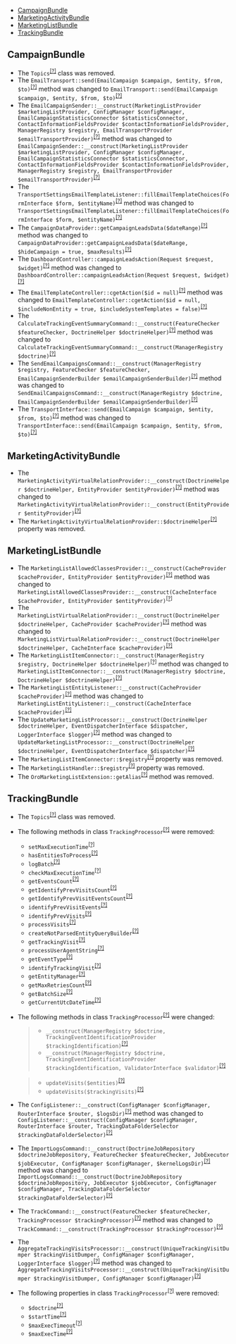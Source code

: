 - [CampaignBundle](#campaignbundle)
- [MarketingActivityBundle](#marketingactivitybundle)
- [MarketingListBundle](#marketinglistbundle)
- [TrackingBundle](#trackingbundle)

CampaignBundle
--------------
* The `Topics`<sup>[[?]](https://github.com/oroinc/OroCRMMarketingBundle/tree/5.0.0/src/Oro/Bundle/CampaignBundle/Async/Topics.php#L8 "Oro\Bundle\CampaignBundle\Async\Topics")</sup> class was removed.
* The `EmailTransport::send(EmailCampaign $campaign, $entity, $from, $to)`<sup>[[?]](https://github.com/oroinc/OroCRMMarketingBundle/tree/5.0.0/src/Oro/Bundle/CampaignBundle/Transport/EmailTransport.php#L50 "Oro\Bundle\CampaignBundle\Transport\EmailTransport")</sup> method was changed to `EmailTransport::send(EmailCampaign $campaign, $entity, $from, $to)`<sup>[[?]](https://github.com/oroinc/OroCRMMarketingBundle/tree/5.1.0-beta.2/src/Oro/Bundle/CampaignBundle/Transport/EmailTransport.php#L50 "Oro\Bundle\CampaignBundle\Transport\EmailTransport")</sup>
* The `EmailCampaignSender::__construct(MarketingListProvider $marketingListProvider, ConfigManager $configManager, EmailCampaignStatisticsConnector $statisticsConnector, ContactInformationFieldsProvider $contactInformationFieldsProvider, ManagerRegistry $registry, EmailTransportProvider $emailTransportProvider)`<sup>[[?]](https://github.com/oroinc/OroCRMMarketingBundle/tree/5.0.0/src/Oro/Bundle/CampaignBundle/Model/EmailCampaignSender.php#L72 "Oro\Bundle\CampaignBundle\Model\EmailCampaignSender")</sup> method was changed to `EmailCampaignSender::__construct(MarketingListProvider $marketingListProvider, ConfigManager $configManager, EmailCampaignStatisticsConnector $statisticsConnector, ContactInformationFieldsProvider $contactInformationFieldsProvider, ManagerRegistry $registry, EmailTransportProvider $emailTransportProvider)`<sup>[[?]](https://github.com/oroinc/OroCRMMarketingBundle/tree/5.1.0-beta.2/src/Oro/Bundle/CampaignBundle/Model/EmailCampaignSender.php#L72 "Oro\Bundle\CampaignBundle\Model\EmailCampaignSender")</sup>
* The `TransportSettingsEmailTemplateListener::fillEmailTemplateChoices(FormInterface $form, $entityName)`<sup>[[?]](https://github.com/oroinc/OroCRMMarketingBundle/tree/5.0.0/src/Oro/Bundle/CampaignBundle/Form/EventListener/TransportSettingsEmailTemplateListener.php#L91 "Oro\Bundle\CampaignBundle\Form\EventListener\TransportSettingsEmailTemplateListener")</sup> method was changed to `TransportSettingsEmailTemplateListener::fillEmailTemplateChoices(FormInterface $form, $entityName)`<sup>[[?]](https://github.com/oroinc/OroCRMMarketingBundle/tree/5.1.0-beta.2/src/Oro/Bundle/CampaignBundle/Form/EventListener/TransportSettingsEmailTemplateListener.php#L87 "Oro\Bundle\CampaignBundle\Form\EventListener\TransportSettingsEmailTemplateListener")</sup>
* The `CampaignDataProvider::getCampaignLeadsData($dateRange)`<sup>[[?]](https://github.com/oroinc/OroCRMMarketingBundle/tree/5.0.0/src/Oro/Bundle/CampaignBundle/Dashboard/CampaignDataProvider.php#L50 "Oro\Bundle\CampaignBundle\Dashboard\CampaignDataProvider")</sup> method was changed to `CampaignDataProvider::getCampaignLeadsData($dateRange, $hideCampaign = true, $maxResults)`<sup>[[?]](https://github.com/oroinc/OroCRMMarketingBundle/tree/5.1.0-beta.2/src/Oro/Bundle/CampaignBundle/Dashboard/CampaignDataProvider.php#L45 "Oro\Bundle\CampaignBundle\Dashboard\CampaignDataProvider")</sup>
* The `DashboardController::campaignLeadsAction(Request $request, $widget)`<sup>[[?]](https://github.com/oroinc/OroCRMMarketingBundle/tree/5.0.0/src/Oro/Bundle/CampaignBundle/Controller/Dashboard/DashboardController.php#L45 "Oro\Bundle\CampaignBundle\Controller\Dashboard\DashboardController")</sup> method was changed to `DashboardController::campaignLeadsAction(Request $request, $widget)`<sup>[[?]](https://github.com/oroinc/OroCRMMarketingBundle/tree/5.1.0-beta.2/src/Oro/Bundle/CampaignBundle/Controller/Dashboard/DashboardController.php#L43 "Oro\Bundle\CampaignBundle\Controller\Dashboard\DashboardController")</sup>
* The `EmailTemplateController::cgetAction($id = null)`<sup>[[?]](https://github.com/oroinc/OroCRMMarketingBundle/tree/5.0.0/src/Oro/Bundle/CampaignBundle/Controller/Api/Rest/EmailTemplateController.php#L28 "Oro\Bundle\CampaignBundle\Controller\Api\Rest\EmailTemplateController")</sup> method was changed to `EmailTemplateController::cgetAction($id = null, $includeNonEntity = true, $includeSystemTemplates = false)`<sup>[[?]](https://github.com/oroinc/OroCRMMarketingBundle/tree/5.1.0-beta.2/src/Oro/Bundle/CampaignBundle/Controller/Api/Rest/EmailTemplateController.php#L24 "Oro\Bundle\CampaignBundle\Controller\Api\Rest\EmailTemplateController")</sup>
* The `CalculateTrackingEventSummaryCommand::__construct(FeatureChecker $featureChecker, DoctrineHelper $doctrineHelper)`<sup>[[?]](https://github.com/oroinc/OroCRMMarketingBundle/tree/5.0.0/src/Oro/Bundle/CampaignBundle/Command/CalculateTrackingEventSummaryCommand.php#L30 "Oro\Bundle\CampaignBundle\Command\CalculateTrackingEventSummaryCommand")</sup> method was changed to `CalculateTrackingEventSummaryCommand::__construct(ManagerRegistry $doctrine)`<sup>[[?]](https://github.com/oroinc/OroCRMMarketingBundle/tree/5.1.0-beta.2/src/Oro/Bundle/CampaignBundle/Command/CalculateTrackingEventSummaryCommand.php#L31 "Oro\Bundle\CampaignBundle\Command\CalculateTrackingEventSummaryCommand")</sup>
* The `SendEmailCampaignsCommand::__construct(ManagerRegistry $registry, FeatureChecker $featureChecker, EmailCampaignSenderBuilder $emailCampaignSenderBuilder)`<sup>[[?]](https://github.com/oroinc/OroCRMMarketingBundle/tree/5.0.0/src/Oro/Bundle/CampaignBundle/Command/SendEmailCampaignsCommand.php#L28 "Oro\Bundle\CampaignBundle\Command\SendEmailCampaignsCommand")</sup> method was changed to `SendEmailCampaignsCommand::__construct(ManagerRegistry $doctrine, EmailCampaignSenderBuilder $emailCampaignSenderBuilder)`<sup>[[?]](https://github.com/oroinc/OroCRMMarketingBundle/tree/5.1.0-beta.2/src/Oro/Bundle/CampaignBundle/Command/SendEmailCampaignsCommand.php#L29 "Oro\Bundle\CampaignBundle\Command\SendEmailCampaignsCommand")</sup>
* The `TransportInterface::send(EmailCampaign $campaign, $entity, $from, $to)`<sup>[[?]](https://github.com/oroinc/OroCRMMarketingBundle/tree/5.0.0/src/Oro/Bundle/CampaignBundle/Transport/TransportInterface.php#L16 "Oro\Bundle\CampaignBundle\Transport\TransportInterface")</sup> method was changed to `TransportInterface::send(EmailCampaign $campaign, $entity, $from, $to)`<sup>[[?]](https://github.com/oroinc/OroCRMMarketingBundle/tree/5.1.0-beta.2/src/Oro/Bundle/CampaignBundle/Transport/TransportInterface.php#L19 "Oro\Bundle\CampaignBundle\Transport\TransportInterface")</sup>

MarketingActivityBundle
-----------------------
* The `MarketingActivityVirtualRelationProvider::__construct(DoctrineHelper $doctrineHelper, EntityProvider $entityProvider)`<sup>[[?]](https://github.com/oroinc/OroCRMMarketingBundle/tree/5.0.0/src/Oro/Bundle/MarketingActivityBundle/Provider/MarketingActivityVirtualRelationProvider.php#L33 "Oro\Bundle\MarketingActivityBundle\Provider\MarketingActivityVirtualRelationProvider")</sup> method was changed to `MarketingActivityVirtualRelationProvider::__construct(EntityProvider $entityProvider)`<sup>[[?]](https://github.com/oroinc/OroCRMMarketingBundle/tree/5.1.0-beta.2/src/Oro/Bundle/MarketingActivityBundle/Provider/MarketingActivityVirtualRelationProvider.php#L20 "Oro\Bundle\MarketingActivityBundle\Provider\MarketingActivityVirtualRelationProvider")</sup>
* The `MarketingActivityVirtualRelationProvider::$doctrineHelper`<sup>[[?]](https://github.com/oroinc/OroCRMMarketingBundle/tree/5.0.0/src/Oro/Bundle/MarketingActivityBundle/Provider/MarketingActivityVirtualRelationProvider.php#L21 "Oro\Bundle\MarketingActivityBundle\Provider\MarketingActivityVirtualRelationProvider::$doctrineHelper")</sup> property was removed.

MarketingListBundle
-------------------
* The `MarketingListAllowedClassesProvider::__construct(CacheProvider $cacheProvider, EntityProvider $entityProvider)`<sup>[[?]](https://github.com/oroinc/OroCRMMarketingBundle/tree/5.0.0/src/Oro/Bundle/MarketingListBundle/Provider/MarketingListAllowedClassesProvider.php#L26 "Oro\Bundle\MarketingListBundle\Provider\MarketingListAllowedClassesProvider")</sup> method was changed to `MarketingListAllowedClassesProvider::__construct(CacheInterface $cacheProvider, EntityProvider $entityProvider)`<sup>[[?]](https://github.com/oroinc/OroCRMMarketingBundle/tree/5.1.0-beta.2/src/Oro/Bundle/MarketingListBundle/Provider/MarketingListAllowedClassesProvider.php#L19 "Oro\Bundle\MarketingListBundle\Provider\MarketingListAllowedClassesProvider")</sup>
* The `MarketingListVirtualRelationProvider::__construct(DoctrineHelper $doctrineHelper, CacheProvider $cacheProvider)`<sup>[[?]](https://github.com/oroinc/OroCRMMarketingBundle/tree/5.0.0/src/Oro/Bundle/MarketingListBundle/Provider/MarketingListVirtualRelationProvider.php#L30 "Oro\Bundle\MarketingListBundle\Provider\MarketingListVirtualRelationProvider")</sup> method was changed to `MarketingListVirtualRelationProvider::__construct(DoctrineHelper $doctrineHelper, CacheInterface $cacheProvider)`<sup>[[?]](https://github.com/oroinc/OroCRMMarketingBundle/tree/5.1.0-beta.2/src/Oro/Bundle/MarketingListBundle/Provider/MarketingListVirtualRelationProvider.php#L23 "Oro\Bundle\MarketingListBundle\Provider\MarketingListVirtualRelationProvider")</sup>
* The `MarketingListItemConnector::__construct(ManagerRegistry $registry, DoctrineHelper $doctrineHelper)`<sup>[[?]](https://github.com/oroinc/OroCRMMarketingBundle/tree/5.0.0/src/Oro/Bundle/MarketingListBundle/Model/MarketingListItemConnector.php#L24 "Oro\Bundle\MarketingListBundle\Model\MarketingListItemConnector")</sup> method was changed to `MarketingListItemConnector::__construct(ManagerRegistry $doctrine, DoctrineHelper $doctrineHelper)`<sup>[[?]](https://github.com/oroinc/OroCRMMarketingBundle/tree/5.1.0-beta.2/src/Oro/Bundle/MarketingListBundle/Model/MarketingListItemConnector.php#L18 "Oro\Bundle\MarketingListBundle\Model\MarketingListItemConnector")</sup>
* The `MarketingListEntityListener::__construct(CacheProvider $cacheProvider)`<sup>[[?]](https://github.com/oroinc/OroCRMMarketingBundle/tree/5.0.0/src/Oro/Bundle/MarketingListBundle/EventListener/MarketingListEntityListener.php#L19 "Oro\Bundle\MarketingListBundle\EventListener\MarketingListEntityListener")</sup> method was changed to `MarketingListEntityListener::__construct(CacheInterface $cacheProvider)`<sup>[[?]](https://github.com/oroinc/OroCRMMarketingBundle/tree/5.1.0-beta.2/src/Oro/Bundle/MarketingListBundle/EventListener/MarketingListEntityListener.php#L16 "Oro\Bundle\MarketingListBundle\EventListener\MarketingListEntityListener")</sup>
* The `UpdateMarketingListProcessor::__construct(DoctrineHelper $doctrineHelper, EventDispatcherInterface $dispatcher, LoggerInterface $logger)`<sup>[[?]](https://github.com/oroinc/OroCRMMarketingBundle/tree/5.0.0/src/Oro/Bundle/MarketingListBundle/Async/UpdateMarketingListProcessor.php#L36 "Oro\Bundle\MarketingListBundle\Async\UpdateMarketingListProcessor")</sup> method was changed to `UpdateMarketingListProcessor::__construct(DoctrineHelper $doctrineHelper, EventDispatcherInterface $dispatcher)`<sup>[[?]](https://github.com/oroinc/OroCRMMarketingBundle/tree/5.1.0-beta.2/src/Oro/Bundle/MarketingListBundle/Async/UpdateMarketingListProcessor.php#L31 "Oro\Bundle\MarketingListBundle\Async\UpdateMarketingListProcessor")</sup>
* The `MarketingListItemConnector::$registry`<sup>[[?]](https://github.com/oroinc/OroCRMMarketingBundle/tree/5.0.0/src/Oro/Bundle/MarketingListBundle/Model/MarketingListItemConnector.php#L17 "Oro\Bundle\MarketingListBundle\Model\MarketingListItemConnector::$registry")</sup> property was removed.
* The `MarketingListHandler::$registry`<sup>[[?]](https://github.com/oroinc/OroCRMMarketingBundle/tree/5.0.0/src/Oro/Bundle/MarketingListBundle/Form/Handler/MarketingListHandler.php#L38 "Oro\Bundle\MarketingListBundle\Form\Handler\MarketingListHandler::$registry")</sup> property was removed.
* The `OroMarketingListExtension::getAlias`<sup>[[?]](https://github.com/oroinc/OroCRMMarketingBundle/tree/5.0.0/src/Oro/Bundle/MarketingListBundle/DependencyInjection/OroMarketingListExtension.php#L34 "Oro\Bundle\MarketingListBundle\DependencyInjection\OroMarketingListExtension::getAlias")</sup> method was removed.

TrackingBundle
--------------
* The `Topics`<sup>[[?]](https://github.com/oroinc/OroCRMMarketingBundle/tree/5.0.0/src/Oro/Bundle/TrackingBundle/Async/Topics.php#L5 "Oro\Bundle\TrackingBundle\Async\Topics")</sup> class was removed.
* The following methods in class `TrackingProcessor`<sup>[[?]](https://github.com/oroinc/OroCRMMarketingBundle/tree/5.0.0/src/Oro/Bundle/TrackingBundle/Processor/TrackingProcessor.php#L85 "Oro\Bundle\TrackingBundle\Processor\TrackingProcessor")</sup> were removed:
   - `setMaxExecutionTime`<sup>[[?]](https://github.com/oroinc/OroCRMMarketingBundle/tree/5.0.0/src/Oro/Bundle/TrackingBundle/Processor/TrackingProcessor.php#L85 "Oro\Bundle\TrackingBundle\Processor\TrackingProcessor::setMaxExecutionTime")</sup>
   - `hasEntitiesToProcess`<sup>[[?]](https://github.com/oroinc/OroCRMMarketingBundle/tree/5.0.0/src/Oro/Bundle/TrackingBundle/Processor/TrackingProcessor.php#L96 "Oro\Bundle\TrackingBundle\Processor\TrackingProcessor::hasEntitiesToProcess")</sup>
   - `logBatch`<sup>[[?]](https://github.com/oroinc/OroCRMMarketingBundle/tree/5.0.0/src/Oro/Bundle/TrackingBundle/Processor/TrackingProcessor.php#L181 "Oro\Bundle\TrackingBundle\Processor\TrackingProcessor::logBatch")</sup>
   - `checkMaxExecutionTime`<sup>[[?]](https://github.com/oroinc/OroCRMMarketingBundle/tree/5.0.0/src/Oro/Bundle/TrackingBundle/Processor/TrackingProcessor.php#L198 "Oro\Bundle\TrackingBundle\Processor\TrackingProcessor::checkMaxExecutionTime")</sup>
   - `getEventsCount`<sup>[[?]](https://github.com/oroinc/OroCRMMarketingBundle/tree/5.0.0/src/Oro/Bundle/TrackingBundle/Processor/TrackingProcessor.php#L217 "Oro\Bundle\TrackingBundle\Processor\TrackingProcessor::getEventsCount")</sup>
   - `getIdentifyPrevVisitsCount`<sup>[[?]](https://github.com/oroinc/OroCRMMarketingBundle/tree/5.0.0/src/Oro/Bundle/TrackingBundle/Processor/TrackingProcessor.php#L230 "Oro\Bundle\TrackingBundle\Processor\TrackingProcessor::getIdentifyPrevVisitsCount")</sup>
   - `getIdentifyPrevVisitEventsCount`<sup>[[?]](https://github.com/oroinc/OroCRMMarketingBundle/tree/5.0.0/src/Oro/Bundle/TrackingBundle/Processor/TrackingProcessor.php#L253 "Oro\Bundle\TrackingBundle\Processor\TrackingProcessor::getIdentifyPrevVisitEventsCount")</sup>
   - `identifyPrevVisitEvents`<sup>[[?]](https://github.com/oroinc/OroCRMMarketingBundle/tree/5.0.0/src/Oro/Bundle/TrackingBundle/Processor/TrackingProcessor.php#L274 "Oro\Bundle\TrackingBundle\Processor\TrackingProcessor::identifyPrevVisitEvents")</sup>
   - `identifyPrevVisits`<sup>[[?]](https://github.com/oroinc/OroCRMMarketingBundle/tree/5.0.0/src/Oro/Bundle/TrackingBundle/Processor/TrackingProcessor.php#L316 "Oro\Bundle\TrackingBundle\Processor\TrackingProcessor::identifyPrevVisits")</sup>
   - `processVisits`<sup>[[?]](https://github.com/oroinc/OroCRMMarketingBundle/tree/5.0.0/src/Oro/Bundle/TrackingBundle/Processor/TrackingProcessor.php#L454 "Oro\Bundle\TrackingBundle\Processor\TrackingProcessor::processVisits")</sup>
   - `createNotParsedEntityQueryBuilder`<sup>[[?]](https://github.com/oroinc/OroCRMMarketingBundle/tree/5.0.0/src/Oro/Bundle/TrackingBundle/Processor/TrackingProcessor.php#L474 "Oro\Bundle\TrackingBundle\Processor\TrackingProcessor::createNotParsedEntityQueryBuilder")</sup>
   - `getTrackingVisit`<sup>[[?]](https://github.com/oroinc/OroCRMMarketingBundle/tree/5.0.0/src/Oro/Bundle/TrackingBundle/Processor/TrackingProcessor.php#L544 "Oro\Bundle\TrackingBundle\Processor\TrackingProcessor::getTrackingVisit")</sup>
   - `processUserAgentString`<sup>[[?]](https://github.com/oroinc/OroCRMMarketingBundle/tree/5.0.0/src/Oro/Bundle/TrackingBundle/Processor/TrackingProcessor.php#L605 "Oro\Bundle\TrackingBundle\Processor\TrackingProcessor::processUserAgentString")</sup>
   - `getEventType`<sup>[[?]](https://github.com/oroinc/OroCRMMarketingBundle/tree/5.0.0/src/Oro/Bundle/TrackingBundle/Processor/TrackingProcessor.php#L632 "Oro\Bundle\TrackingBundle\Processor\TrackingProcessor::getEventType")</sup>
   - `identifyTrackingVisit`<sup>[[?]](https://github.com/oroinc/OroCRMMarketingBundle/tree/5.0.0/src/Oro/Bundle/TrackingBundle/Processor/TrackingProcessor.php#L666 "Oro\Bundle\TrackingBundle\Processor\TrackingProcessor::identifyTrackingVisit")</sup>
   - `getEntityManager`<sup>[[?]](https://github.com/oroinc/OroCRMMarketingBundle/tree/5.0.0/src/Oro/Bundle/TrackingBundle/Processor/TrackingProcessor.php#L694 "Oro\Bundle\TrackingBundle\Processor\TrackingProcessor::getEntityManager")</sup>
   - `getMaxRetriesCount`<sup>[[?]](https://github.com/oroinc/OroCRMMarketingBundle/tree/5.0.0/src/Oro/Bundle/TrackingBundle/Processor/TrackingProcessor.php#L711 "Oro\Bundle\TrackingBundle\Processor\TrackingProcessor::getMaxRetriesCount")</sup>
   - `getBatchSize`<sup>[[?]](https://github.com/oroinc/OroCRMMarketingBundle/tree/5.0.0/src/Oro/Bundle/TrackingBundle/Processor/TrackingProcessor.php#L721 "Oro\Bundle\TrackingBundle\Processor\TrackingProcessor::getBatchSize")</sup>
   - `getCurrentUtcDateTime`<sup>[[?]](https://github.com/oroinc/OroCRMMarketingBundle/tree/5.0.0/src/Oro/Bundle/TrackingBundle/Processor/TrackingProcessor.php#L731 "Oro\Bundle\TrackingBundle\Processor\TrackingProcessor::getCurrentUtcDateTime")</sup>
* The following methods in class `TrackingProcessor`<sup>[[?]](https://github.com/oroinc/OroCRMMarketingBundle/tree/5.1.0-beta.2/src/Oro/Bundle/TrackingBundle/Processor/TrackingProcessor.php#L35 "Oro\Bundle\TrackingBundle\Processor\TrackingProcessor")</sup> were changed:
  > - `__construct(ManagerRegistry $doctrine, TrackingEventIdentificationProvider $trackingIdentification)`<sup>[[?]](https://github.com/oroinc/OroCRMMarketingBundle/tree/5.0.0/src/Oro/Bundle/TrackingBundle/Processor/TrackingProcessor.php#L70 "Oro\Bundle\TrackingBundle\Processor\TrackingProcessor")</sup>
  > - `__construct(ManagerRegistry $doctrine, TrackingEventIdentificationProvider $trackingIdentification, ValidatorInterface $validator)`<sup>[[?]](https://github.com/oroinc/OroCRMMarketingBundle/tree/5.1.0-beta.2/src/Oro/Bundle/TrackingBundle/Processor/TrackingProcessor.php#L35 "Oro\Bundle\TrackingBundle\Processor\TrackingProcessor")</sup>

  > - `updateVisits($entities)`<sup>[[?]](https://github.com/oroinc/OroCRMMarketingBundle/tree/5.0.0/src/Oro/Bundle/TrackingBundle/Processor/TrackingProcessor.php#L370 "Oro\Bundle\TrackingBundle\Processor\TrackingProcessor")</sup>
  > - `updateVisits($trackingVisits)`<sup>[[?]](https://github.com/oroinc/OroCRMMarketingBundle/tree/5.1.0-beta.2/src/Oro/Bundle/TrackingBundle/Processor/TrackingProcessor.php#L105 "Oro\Bundle\TrackingBundle\Processor\TrackingProcessor")</sup>

* The `ConfigListener::__construct(ConfigManager $configManager, RouterInterface $router, $logsDir)`<sup>[[?]](https://github.com/oroinc/OroCRMMarketingBundle/tree/5.0.0/src/Oro/Bundle/TrackingBundle/EventListener/ConfigListener.php#L28 "Oro\Bundle\TrackingBundle\EventListener\ConfigListener")</sup> method was changed to `ConfigListener::__construct(ConfigManager $configManager, RouterInterface $router, TrackingDataFolderSelector $trackingDataFolderSelector)`<sup>[[?]](https://github.com/oroinc/OroCRMMarketingBundle/tree/5.1.0-beta.2/src/Oro/Bundle/TrackingBundle/EventListener/ConfigListener.php#L30 "Oro\Bundle\TrackingBundle\EventListener\ConfigListener")</sup>
* The `ImportLogsCommand::__construct(DoctrineJobRepository $doctrineJobRepository, FeatureChecker $featureChecker, JobExecutor $jobExecutor, ConfigManager $configManager, $kernelLogsDir)`<sup>[[?]](https://github.com/oroinc/OroCRMMarketingBundle/tree/5.0.0/src/Oro/Bundle/TrackingBundle/Command/ImportLogsCommand.php#L40 "Oro\Bundle\TrackingBundle\Command\ImportLogsCommand")</sup> method was changed to `ImportLogsCommand::__construct(DoctrineJobRepository $doctrineJobRepository, JobExecutor $jobExecutor, ConfigManager $configManager, TrackingDataFolderSelector $trackingDataFolderSelector)`<sup>[[?]](https://github.com/oroinc/OroCRMMarketingBundle/tree/5.1.0-beta.2/src/Oro/Bundle/TrackingBundle/Command/ImportLogsCommand.php#L41 "Oro\Bundle\TrackingBundle\Command\ImportLogsCommand")</sup>
* The `TrackCommand::__construct(FeatureChecker $featureChecker, TrackingProcessor $trackingProcessor)`<sup>[[?]](https://github.com/oroinc/OroCRMMarketingBundle/tree/5.0.0/src/Oro/Bundle/TrackingBundle/Command/TrackCommand.php#L28 "Oro\Bundle\TrackingBundle\Command\TrackCommand")</sup> method was changed to `TrackCommand::__construct(TrackingProcessor $trackingProcessor)`<sup>[[?]](https://github.com/oroinc/OroCRMMarketingBundle/tree/5.1.0-beta.2/src/Oro/Bundle/TrackingBundle/Command/TrackCommand.php#L29 "Oro\Bundle\TrackingBundle\Command\TrackCommand")</sup>
* The `AggregateTrackingVisitsProcessor::__construct(UniqueTrackingVisitDumper $trackingVisitDumper, ConfigManager $configManager, LoggerInterface $logger)`<sup>[[?]](https://github.com/oroinc/OroCRMMarketingBundle/tree/5.0.0/src/Oro/Bundle/TrackingBundle/Async/AggregateTrackingVisitsProcessor.php#L30 "Oro\Bundle\TrackingBundle\Async\AggregateTrackingVisitsProcessor")</sup> method was changed to `AggregateTrackingVisitsProcessor::__construct(UniqueTrackingVisitDumper $trackingVisitDumper, ConfigManager $configManager)`<sup>[[?]](https://github.com/oroinc/OroCRMMarketingBundle/tree/5.1.0-beta.2/src/Oro/Bundle/TrackingBundle/Async/AggregateTrackingVisitsProcessor.php#L30 "Oro\Bundle\TrackingBundle\Async\AggregateTrackingVisitsProcessor")</sup>
* The following properties in class `TrackingProcessor`<sup>[[?]](https://github.com/oroinc/OroCRMMarketingBundle/tree/5.0.0/src/Oro/Bundle/TrackingBundle/Processor/TrackingProcessor.php#L41 "Oro\Bundle\TrackingBundle\Processor\TrackingProcessor")</sup> were removed:
   - `$doctrine`<sup>[[?]](https://github.com/oroinc/OroCRMMarketingBundle/tree/5.0.0/src/Oro/Bundle/TrackingBundle/Processor/TrackingProcessor.php#L41 "Oro\Bundle\TrackingBundle\Processor\TrackingProcessor::$doctrine")</sup>
   - `$startTime`<sup>[[?]](https://github.com/oroinc/OroCRMMarketingBundle/tree/5.0.0/src/Oro/Bundle/TrackingBundle/Processor/TrackingProcessor.php#L62 "Oro\Bundle\TrackingBundle\Processor\TrackingProcessor::$startTime")</sup>
   - `$maxExecTimeout`<sup>[[?]](https://github.com/oroinc/OroCRMMarketingBundle/tree/5.0.0/src/Oro/Bundle/TrackingBundle/Processor/TrackingProcessor.php#L65 "Oro\Bundle\TrackingBundle\Processor\TrackingProcessor::$maxExecTimeout")</sup>
   - `$maxExecTime`<sup>[[?]](https://github.com/oroinc/OroCRMMarketingBundle/tree/5.0.0/src/Oro/Bundle/TrackingBundle/Processor/TrackingProcessor.php#L68 "Oro\Bundle\TrackingBundle\Processor\TrackingProcessor::$maxExecTime")</sup>


